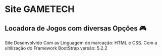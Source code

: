 #  Site GAMETECH
## Locadora de Jogos com diversas Opções :video_game:

Site Desenvolvido Com as Linguagem de marcação: HTML e CSS. Com a ultilização do Framework BootStrap versão: 5.2.2 
